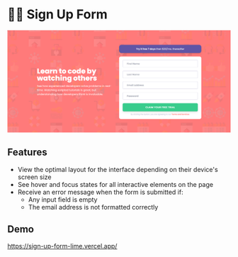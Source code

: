 # ✍🏻 Sign Up Form

![App Screenshot](./docs/preview.png)

## Features

- View the optimal layout for the interface depending on their device's screen size
- See hover and focus states for all interactive elements on the page
- Receive an error message when the form is submitted if:
    - Any input field is empty
    - The email address is not formatted correctly

## Demo
https://sign-up-form-lime.vercel.app/